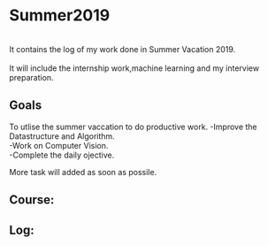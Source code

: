 # Summer2019
<br>It contains the log of my work done in Summer Vacation 2019.</br>
<br>It will include the internship work,machine learning and my interview preparation.</br>

## Goals
To utlise the summer vaccation to do productive work.
-Improve the Datastructure and Algorithm.</br>
-Work on Computer Vision.</br>
-Complete the daily ojective.</br>

More task will added as soon as possile.

## Course:

## Log:
